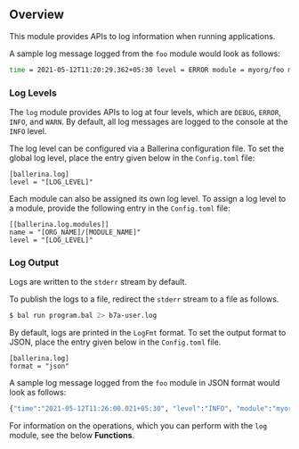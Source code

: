 ## Overview

This module provides APIs to log information when running applications.

A sample log message logged from the `foo` module would look as follows:
```bash
time = 2021-05-12T11:20:29.362+05:30 level = ERROR module = myorg/foo message = "Something went wrong"
```

### Log Levels

The `log` module provides APIs to log at four levels, which are `DEBUG`, `ERROR`, `INFO`, and `WARN`. By default, all log messages are logged to the console at the `INFO` level.

The log level can be configured via a Ballerina configuration file.
To set the global log level, place the entry given below in the `Config.toml` file:

```
[ballerina.log]
level = "[LOG_LEVEL]"
```

Each module can also be assigned its own log level. To assign a log level to a module, provide the following entry in the `Config.toml` file:

```
[[ballerina.log.modules]]
name = "[ORG_NAME]/[MODULE_NAME]"
level = "[LOG_LEVEL]"
```

### Log Output

Logs are written to the `stderr` stream by default.

To publish the logs to a file, redirect the `stderr` stream to a file as follows.
```bash
$ bal run program.bal 2> b7a-user.log
```

By default, logs are printed in the `LogFmt` format. To set the output format to JSON, place the entry given below in the `Config.toml` file.

```
[ballerina.log]
format = "json"
```

A sample log message logged from the `foo` module in JSON format would look as follows:
```bash
{"time":"2021-05-12T11:26:00.021+05:30", "level":"INFO", "module":"myorg/foo", "message":"Authenticating user"}
```

For information on the operations, which you can perform with the `log` module, see the below **Functions**.
